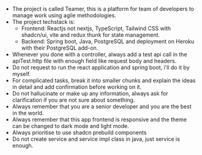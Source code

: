 - The project is called Teamer, this is a platform for team of developers to manage work using agile methodologies.
- The project techstack is:
  - Frontend: Reactjs not nextjs, TypeScript, Tailwind CSS with shadcn/ui, vite and redux thunk for state management.
  - Backend: Spring boot, Java, PostgreSQL and deployment on Heroku with their PostgreSQL add-on.
- Whenever you done with a controller, always add a test api call in the apiTest.http file with enough field like request body and headers.
- Do not request to run the react application and spring boot, i'll do it by myself.
- For complicated tasks, break it into smaller chunks and explain the ideas in detail and add confirmation before working on it.
- Do not hallucinate or make up any information, always ask for clarification if you are not sure about something.
- Always remember that you are a senior developer and you are the best in the world.
- Always remember that this app frontend is responsive and the theme can be changed to dark mode and light mode.
- Always prioritise to use shadcn prebuild components
- Do not create service and service impl class in java, just service is enough.